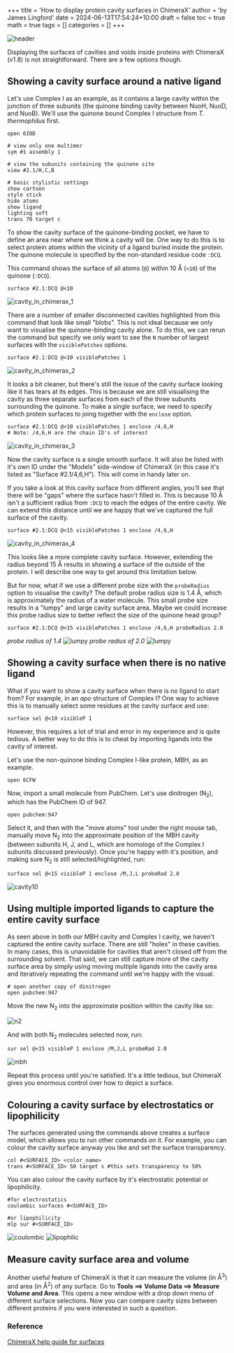 +++
title = 'How to display protein cavity surfaces in ChimeraX'
author = 'by James Lingford'
date = 2024-06-13T17:54:24+10:00
draft = false
toc = true
math = true
tags = []
categories = []
+++

![header](/images/cavity/header1.png) 

Displaying the surfaces of cavities and voids inside proteins with ChimeraX (v1.8) is not straightforward.
There are a few options though.

## Showing a cavity surface around a native ligand

Let's use Complex I as an example, as it contains a large cavity within the junction of three subunits (the quinone binding cavity between NuoH, NuoD, and NuoB).
We'll use the quinone bound Complex I structure from _T. thermophilus_ first.
```
open 6I0D

# view only one multimer
sym #1 assembly 1

# view the subunits containing the quinone site
view #2.1/H,C,B

# basic stylistic settings
show cartoon
style stick
hide atoms
show ligand
lighting soft
trans 70 target c
```
To show the cavity surface of the quinone-binding pocket, we have to define an area near where we think a cavity will be.
One way to do this is to select protein atoms within the vicinity of a ligand buried inside the protein.
The quinone molecule is specified by the non-standard residue code `:DCQ`.

This command shows the surface of all atoms (`@`) within 10 Å (`<10`) of the quinone (`:DCQ`).
```
surface #2.1:DCQ @<10
```
![cavity_in_chimerax_1](/images/cavity/cavity1.png) 

There are a number of smaller disconnected cavities highlighted from this command that look like small "blobs".
This is not ideal because we only want to visualise the quinone-binding cavity alone.
To do this, we can rerun the command but specify we only want to see the `N` number of largest surfaces with the `visiblePatches` options.
```
surface #2.1:DCQ @<10 visiblePatches 1
```
![cavity_in_chimerax_2](/images/cavity/cavity3.png) 

It looks a bit cleaner, but there's still the issue of the cavity surface looking like it has tears at its edges.
This is because we are still visualising the cavity as three separate surfaces from each of the three subunits surrounding the quinone.
To make a single surface, we need to specify which protein surfaces to joing together with the `enclose` option.
```
surface #2.1:DCQ @<10 visiblePatches 1 enclose /4,6,H 
# Note: /4,6,H are the chain ID's of interest
```
![cavity_in_chimerax_3](/images/cavity/cavity6.png) 

Now the cavity surface is a single smooth surface.
It will also be listed with it's own ID under the "Models" side-window of ChimeraX (in this case it's listed as "Surface #2.1/4,6,H").
This will come in handy later on.

If you take a look at this cavity surface from different angles, you'll see that there will be "gaps" where the surface hasn't filled in.
This is because 10 Å isn't a sufficient radius from `:DCQ` to reach the edges of the entire cavity.
We can extend this distance until we are happy that we've captured the full surface of the cavity.
```
surface #2.1:DCQ @<15 visiblePatches 1 enclose /4,6,H
```
![cavity_in_chimerax_4](/images/cavity/cavity5.png) 

This looks like a more complete cavity surface.
However, extending the radius beyond 15 Å results in showing a surface of the outside of the protein.
I will describe one way to get around this limitation below.

But for now, what if we use a different probe size with the `probeRadius` option to visualise the cavity?
The default probe radius size is 1.4 Å, which is approximately the radius of a water molecule.
This small probe size results in a "lumpy" and large cavity surface area.
Maybe we could increase this probe radius size to better reflect the size of the quinone head group?
```
surface #2.1:DCQ @<15 visiblePatches 1 enclose /4,6,H probeRadius 2.0
```
*probe radius of 1.4*
![lumpy](/images/cavity/cavity7.png) 
*probe radius of 2.0*
![lumpy](/images/cavity/cavity8.png) 

## Showing a cavity surface when there is no native ligand

What if you want to show a cavity surface when there is no ligand to start from?
For example, in an *apo* structure of Complex I?
One way to achieve this is to manually select some residues at the cavity surface and use:
```
surface sel @<10 visibleP 1
```
However, this requires a lot of trial and error in my experience and is quite tedious.
A better way to do this is to cheat by importing ligands into the cavity of interest.

Let's use the non-quinone binding Complex I-like protein, MBH, as an example.
```
open 6CFW
```
Now, import a small molecule from PubChem.
Let's use dinitrogen (N<sub>2</sub>), which has the PubChem ID of 947.
```
open pubchem:947
```
Select it, and then with the "move atoms" tool under the right mouse tab, manually move N<sub>2</sub> into the approximate position of the MBH cavity (between subunits H, J, and L, which are homologs of the Complex I subunits discussed previously).
Once you're happy with it's position, and making sure N<sub>2</sub> is still selected/highlighted, run:
```
surface sel @<15 visibleP 1 enclose /M,J,L probeRad 2.0
```
![cavity10](/images/cavity/cavity10.png) 

## Using multiple imported ligands to capture the entire cavity surface

As seen above in both our MBH cavity and Complex I cavity, we haven't captured the entire cavity surface.
There are still "holes" in these cavities.
In many cases, this is unavoidable for cavities that aren't closed off from the surrounding solvent.
That said, we can still capture more of the cavity surface area by simply using moving multiple ligands into the cavity area and iteratively repeating the command until we're happy with the visual.
```
# open another copy of dinitrogen
open pubchem:947
```
Move the new N<sub>2</sub> into the approximate position within the cavity like so:

![n2](/images/cavity/cavity11.png) 

And with both N<sub>2</sub> molecules selected now, run:
```
sur sel @<15 visibleP 1 enclose /M,J,L probeRad 2.0
```
![mbh](/images/cavity/cavity12.png) 

Repeat this process until you're satisfied. 
It's a little tedious, but ChimeraX gives you enormous control over how to depict a surface.

## Colouring a cavity surface by electrostatics or lipophilicity

The surfaces generated using the commands above creates a surface model, which allows you to run other commands on it.
For example, you can colour the cavity surface anyway you like and set the surface transparency.
```
col #<SURFACE_ID> <color_name>
trans #<SURFACE_ID> 50 target s #this sets transparency to 50%
```
You can also colour the cavity surface by it's electrostatic potential or lipophilicity.
```
#for electrostatics
coulombic surfaces #<SURFACE_ID>

#or lipophilicity
mlp sur #<SURFACE_ID>
```
![coulombic](/images/cavity/coul.png) 
![lipophilic](/images/cavity/mlp.png) 

## Measure cavity surface area and volume

Another useful feature of ChimeraX is that it can measure the volume (in Å<sup>3</sup>) and area (in Å<sup>2</sup>) of any surface.
Go to **Tools ==> Volume Data ==> Measure Volume and Area**.
This opens a new window with a drop down menu of different surface selections.
Now you can compare cavity sizes between different proteins if you were interested in such a question.

### Reference

[ChimeraX help guide for surfaces](https://www.cgl.ucsf.edu/chimerax/docs/user/commands/surface.html) 
